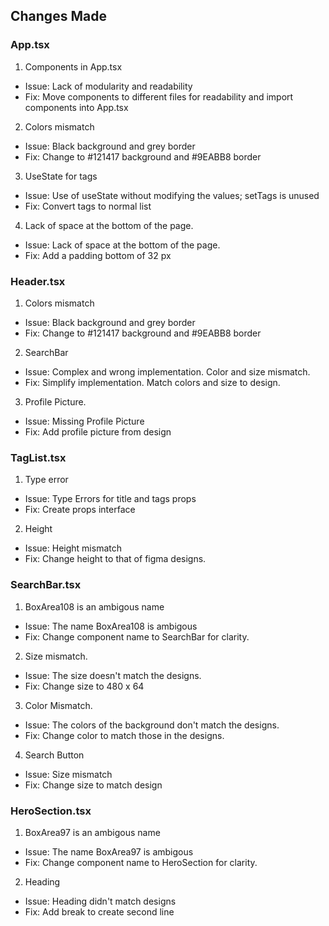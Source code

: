## Changes Made

### App.tsx
1. Components in App.tsx
  - Issue: Lack of modularity and readability
  - Fix: Move components to different files for readability and import components into App.tsx
2. Colors mismatch
  - Issue: Black background and grey border
  - Fix: Change to #121417 background and #9EABB8 border
3. UseState for tags
  - Issue: Use of useState without modifying the values; setTags is unused
  - Fix: Convert tags to normal list
4. Lack of space at the bottom of the page.
  - Issue: Lack of space at the bottom of the page.
  - Fix: Add a padding bottom of 32 px

### Header.tsx
1. Colors mismatch
  - Issue: Black background and grey border
  - Fix: Change to #121417 background and #9EABB8 border
2. SearchBar
  - Issue: Complex and wrong implementation. Color and size mismatch.
  - Fix: Simplify implementation. Match colors and size to design.
3. Profile Picture.
  - Issue: Missing Profile Picture
  - Fix: Add profile picture from design

### TagList.tsx
1. Type error
  - Issue: Type Errors for title and tags props
  - Fix: Create props interface
2. Height
  - Issue: Height mismatch
  - Fix: Change height to that of figma designs.

### SearchBar.tsx
1. BoxArea108 is an ambigous name
  - Issue: The name BoxArea108 is ambigous
  - Fix: Change component name to SearchBar for clarity.
2. Size mismatch.
  - Issue: The size doesn't match the designs.
  - Fix: Change size to 480 x 64
3. Color Mismatch.
  - Issue: The colors of the background don't match the designs.
  - Fix: Change color to match those in the designs.
4. Search Button
  - Issue: Size mismatch
  - Fix: Change size to match design

### HeroSection.tsx
1. BoxArea97 is an ambigous name
  - Issue: The name BoxArea97 is ambigous
  - Fix: Change component name to HeroSection for clarity.
2. Heading
  - Issue: Heading didn't match designs
  - Fix: Add break to create second line
